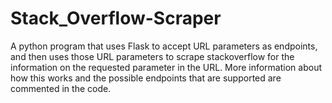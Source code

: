 # Stack_Overflow-Scraper
A python program that uses Flask to accept URL parameters as endpoints, and then uses those URL parameters to scrape stackoverflow for the information on the requested parameter in the URL. More information about how this works and the possible endpoints that are supported are commented in the code.
